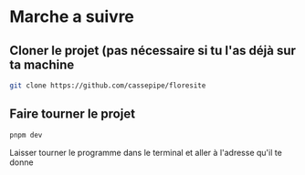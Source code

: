 # Marche a suivre

## Cloner le projet (pas nécessaire si tu l'as déjà sur ta machine

```bash
git clone https://github.com/cassepipe/floresite 

```

## Faire tourner le projet 

```bash
pnpm dev
```
Laisser tourner le programme dans le terminal et aller à l'adresse qu'il te donne
